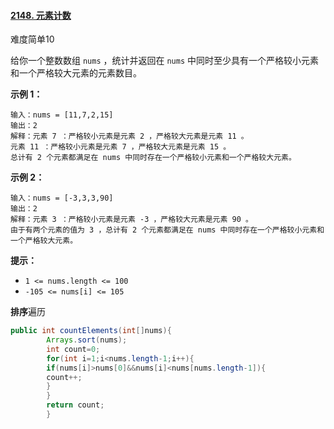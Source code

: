 #### [2148. 元素计数](https://leetcode.cn/problems/count-elements-with-strictly-smaller-and-greater-elements/)

难度简单10

给你一个整数数组 `nums` ，统计并返回在 `nums` 中同时至少具有一个严格较小元素和一个严格较大元素的元素数目。

**示例 1：**

```
输入：nums = [11,7,2,15]
输出：2
解释：元素 7 ：严格较小元素是元素 2 ，严格较大元素是元素 11 。
元素 11 ：严格较小元素是元素 7 ，严格较大元素是元素 15 。
总计有 2 个元素都满足在 nums 中同时存在一个严格较小元素和一个严格较大元素。
```

**示例 2：**

```
输入：nums = [-3,3,3,90]
输出：2
解释：元素 3 ：严格较小元素是元素 -3 ，严格较大元素是元素 90 。
由于有两个元素的值为 3 ，总计有 2 个元素都满足在 nums 中同时存在一个严格较小元素和一个严格较大元素。
```

**提示：**

- `1 <= nums.length <= 100`
- `-105 <= nums[i] <= 105`

**排序**遍历

```java
public int countElements(int[]nums){
        Arrays.sort(nums);
        int count=0;
        for(int i=1;i<nums.length-1;i++){
        if(nums[i]>nums[0]&&nums[i]<nums[nums.length-1]){
        count++;
        }
        }
        return count;
        }
```

